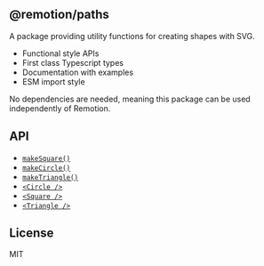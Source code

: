 ## @remotion/paths

A package providing utility functions for creating shapes with SVG. 

- Functional style APIs
- First class Typescript types
- Documentation with examples
- ESM import style

No dependencies are needed, meaning this package can be used independently of Remotion.

## API

- [`makeSquare()`](https://remotion.dev/docs/shapes/make-squares)
- [`makeCircle()`](https://remotion.dev/docs/shapes/make-circle)
- [`makeTriangle()`](https://remotion.dev/docs/shapes/make-triangle)
- [`<Circle />`](https://remotion.dev/docs/shapes/circle)
- [`<Square />`](https://remotion.dev/shapes/shapes/square)
- [`<Triangle />`](https://remotion.dev/shapes/shapes/triangle)

## License

MIT
